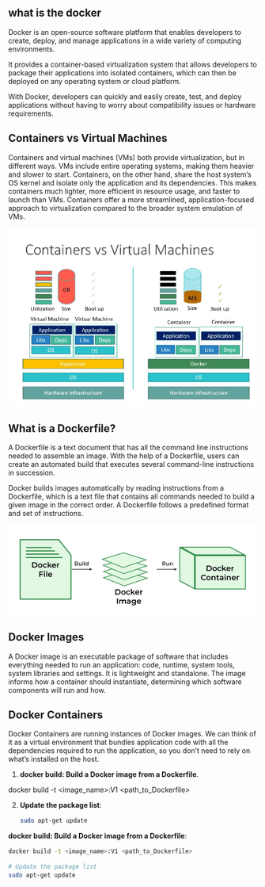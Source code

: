 ## what is the docker
Docker is an open-source software platform that enables developers to create, deploy, and manage applications in a wide variety of computing environments.

It provides a container-based virtualization system that allows developers to package their applications into isolated containers, which can then be deployed on any operating system or cloud platform.

With Docker, developers can quickly and easily create, test, and deploy applications without having to worry about compatibility issues or hardware requirements.

## Containers vs Virtual Machines
Containers and virtual machines (VMs) both provide virtualization, but in different ways. VMs include entire operating systems, making them heavier and slower to start. Containers, on the other hand, share the host system’s OS kernel and isolate only the application and its dependencies. This makes containers much lighter, more efficient in resource usage, and faster to launch than VMs. Containers offer a more streamlined, application-focused approach to virtualization compared to the broader system emulation of VMs.

![alt text](image.png)

## What is a Dockerfile?
A Dockerfile is a text document that has all the command line instructions needed to assemble an image. With the help of a Dockerfile, users can create an automated build that executes several command-line instructions in succession.

Docker builds images automatically by reading instructions from a Dockerfile, which is a text file that contains all commands needed to build a given image in the correct order. A Dockerfile follows a predefined format and set of instructions.

![alt text](image-1.png)

## Docker Images

A Docker image is an executable package of software that includes everything needed to run an application: code, runtime, system tools, system libraries and settings. It is lightweight and standalone. The image informs how a container should instantiate, determining which software components will run and how.

## Docker Containers

Docker Containers are running instances of Docker images. We can think of it as a virtual environment that bundles application code with all the dependencies required to run the application, so you don’t need to rely on what’s installed on the host.

1. **docker build: Build a Docker image from a Dockerfile**.

docker build -t <image_name>:V1 <path_to_Dockerfile>

2. **Update the package list**:

    ```sh
    sudo apt-get update
    ```
**docker build: Build a Docker image from a Dockerfile**:
```sh
docker build -t <image_name>:V1 <path_to_Dockerfile>
```

```sh
# Update the package list
sudo apt-get update
